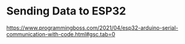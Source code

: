 # Sending Data to ESP32

https://www.programmingboss.com/2021/04/esp32-arduino-serial-communication-with-code.html#gsc.tab=0
